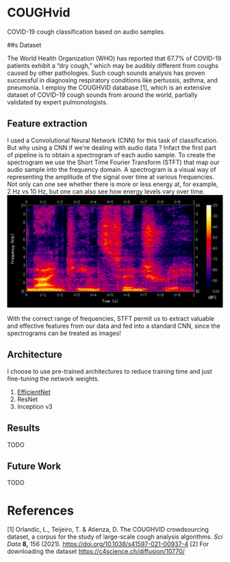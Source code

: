 # COUGHvid
COVID-19 cough classification based on audio samples.

##s Dataset

The World Health Organization (WHO) has reported that 67.7% of COVID-19 patients exhibit a “dry cough,” which may be audibly different from
coughs caused by other pathologies. Such cough sounds analysis has proven successful in diagnosing respiratory conditions like pertussis,
asthma, and pneumonia. 
I employ the COUGHVID database [1], which is an extensive dataset of COVID-19  cough sounds from around the world, partially validated by expert pulmonologists.

## Feature extraction
I used a Convolutional Neural Network (CNN) for this task of classification. But why using a CNN if we're dealing with audio data ? Infact the first part of pipeline is to obtain a spectrogram of each audio sample. 
To create the spectrogram we use the Short Time Fourier Transform (STFT) that map our audio sample into the frequency domain.
A spectrogram is a visual way of representing the amplitude of the signal over time at various frequencies. Not only can one see whether there is more or less energy at, for example, 2 Hz vs 10 Hz, but one can also see how energy levels vary over time.
![plot](./img/spectrogram.png)

With the correct range of frequencies, STFT permit us to extract valuable and effective features from our data and fed into a standard CNN, since the spectrograms can be treated as images!
 

## Architecture
I choose to use pre-trained architectures to reduce training time and just fine-tuning the network weights. 

1. [EfficientNet](https://pytorch.org/hub/nvidia_deeplearningexamples_efficientnet/)
2. ResNet
3. Inception v3


## Results
<!--  confronto con una baseline di qualche tipo-->
TODO
## Future Work
TODO


# References
[1] Orlandic, L., Teijeiro, T. & Atienza, D. The COUGHVID crowdsourcing dataset, a corpus for the study of large-scale cough analysis algorithms. *Sci Data* **8,** 156 (2021). https://doi.org/10.1038/s41597-021-00937-4
[2] For downloading the dataset https://c4science.ch/diffusion/10770/
